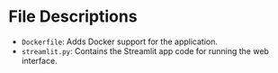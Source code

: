 # File Descriptions
* `Dockerfile`: Adds Docker support for the application.
* `streamlit.py`: Contains the Streamlit app code for running the web interface.
